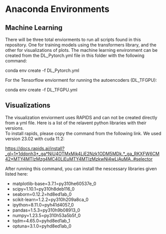 # Anaconda Environments  
## Machine Learning  
There will be three total enviorments to run all scripts found in this repository. One for training models using the transformers library, and the other for visualizations of plots. The machine learning environment can be created from the DL_Pytorch.yml file in this folder with the following command:  

conda env create -f DL_Pytorch.yml  

For the Tensorflow enviorment for running the autoencoders (DL_TFGPU):

conda env create -f DL_TFGPU.yml  

## Visualizations  
The visualization enviorment uses RAPIDS and can not be created directly from a yml file. Here is a list of the relavent python libraries with their versions.  
To install rapids, please copy the command from the following link. We used version 23.02 with cuda 11.2:

https://docs.rapids.ai/install?_gl=1*1ddpnh3*_ga*NjU4OTMxMjk4LjE2Nzk1ODM5MDk.*_ga_RKXFW6CM42*MTY4MTIzMzg4MC40LjEuMTY4MTIzMzkwNi4wLjAuMA..#selector

After running this command, you can install the nescessary libraries given listed here:  

  - matplotlib-base=3.7.1=py310he60537e_0
  - scipy=1.10.1=py310h8deb116_0  
  - seaborn=0.12.2=hd8ed1ab_0  
  - scikit-learn=1.2.2=py310h209a8ca_0  
  - ipython=8.11.0=pyh41d4057_0  
  - pandas=1.5.3=py310h9b08913_0  
  - numpy=1.23.5=py310h53a5b5f_0  
  - tqdm=4.65.0=pyhd8ed1ab_1  
  - optuna=3.1.0=pyhd8ed1ab_0  

